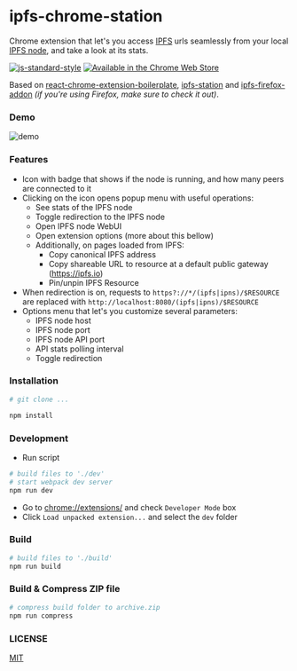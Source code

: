 ipfs-chrome-station
===

Chrome extension that let's you access [IPFS](https://ipfs.io) urls seamlessly from your local [IPFS node](https://ipfs.io/docs/install/), and take a look at its stats.

[![js-standard-style](https://cdn.rawgit.com/feross/standard/master/badge.svg)](https://github.com/feross/standard)
[![Available in the Chrome Web Store](https://developer.chrome.com/webstore/images/ChromeWebStore_BadgeWBorder_v2_206x58.png)](https://chrome.google.com/webstore/detail/ipfs-station/kckhgoigikkadogfdiojcblegfhdnjei)

Based on [react-chrome-extension-boilerplate](https://github.com/jhen0409/react-chrome-extension-boilerplate), [ipfs-station](https://github.com/ipfs/station/) and [ipfs-firefox-addon](https://github.com/lidel/ipfs-firefox-addon) *(if you're using Firefox, make sure to check it out)*.

### Demo

![demo](https://raw.githubusercontent.com/xicombd/ipfs-chrome-station/master/demo.gif)

### Features

- Icon with badge that shows if the node is running, and how many peers are connected to it
- Clicking on the icon opens popup menu with useful operations:
  - See stats of the IPFS node
  - Toggle redirection to the IPFS node
  - Open IPFS node WebUI
  - Open extension options (more about this bellow)
  - Additionally, on pages loaded from IPFS:
    - Copy canonical IPFS address
    - Copy shareable URL to resource at a default public gateway (https://ipfs.io)
    - Pin/unpin IPFS Resource
- When redirection is on, requests to `https?://*/(ipfs|ipns)/$RESOURCE` are replaced with `http://localhost:8080/(ipfs|ipns)/$RESOURCE`
- Options menu that let's you customize several parameters:
  - IPFS node host
  - IPFS node port
  - IPFS node API port
  - API stats polling interval
  - Toggle redirection

### Installation

```bash
# git clone ...

npm install
```

### Development

* Run script
```bash
# build files to './dev'
# start webpack dev server
npm run dev
```
* Go to [chrome://extensions/](chrome://extensions/) and check `Developer Mode` box
* Click `Load unpacked extension...` and select the `dev` folder

### Build

```bash
# build files to './build'
npm run build
```

### Build & Compress ZIP file

```bash
# compress build folder to archive.zip
npm run compress
```

### LICENSE

[MIT](LICENSE)

